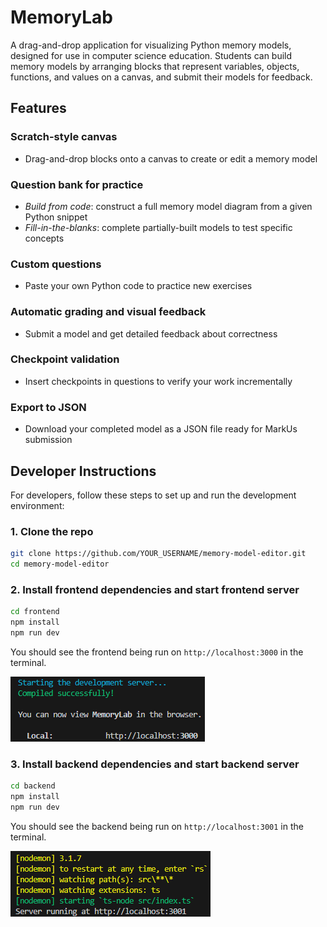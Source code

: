 # MemoryLab

A drag-and-drop application for visualizing Python memory models, designed for use in computer science education. Students can build memory models by arranging blocks that represent variables, objects, functions, and values on a canvas, and submit their models for feedback.

## Features

### Scratch-style canvas

- Drag-and-drop blocks onto a canvas to create or edit a memory model
  <short demo here>

### Question bank for practice

- _Build from code_: construct a full memory model diagram from a given Python snippet
- _Fill-in-the-blanks_: complete partially-built models to test specific concepts
  <short demo here>

### Custom questions

- Paste your own Python code to practice new exercises
  <short demo here>

### Automatic grading and visual feedback

- Submit a model and get detailed feedback about correctness
  <short demo here>

### Checkpoint validation

- Insert checkpoints in questions to verify your work incrementally

  <short demo here>

### Export to JSON

- Download your completed model as a JSON file ready for MarkUs submission
  <short demo here>

## Developer Instructions

For developers, follow these steps to set up and run the development environment:

### 1. Clone the repo

```bash
git clone https://github.com/YOUR_USERNAME/memory-model-editor.git
cd memory-model-editor
```

### 2. Install frontend dependencies and start frontend server

```bash
cd frontend
npm install
npm run dev
```

You should see the frontend being run on `http://localhost:3000` in the terminal.

![alt text](readmeUtil/image.png)

### 3. Install backend dependencies and start backend server

```bash
cd backend
npm install
npm run dev
```

You should see the backend being run on `http://localhost:3001` in the terminal.

![alt text](readmeUtil/image-1.png)
